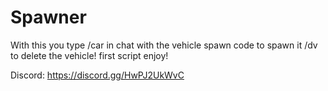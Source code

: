 # Spawner
With this you type /car in chat with the vehicle spawn code to spawn it /dv to delete the vehicle! first script enjoy!


Discord: https://discord.gg/HwPJ2UkWvC
